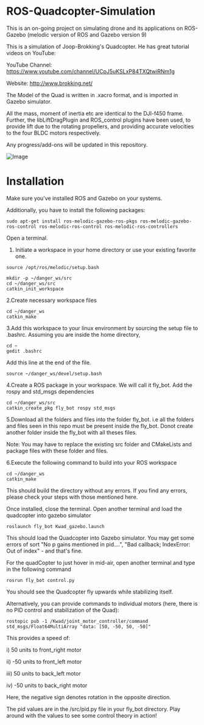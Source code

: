 
# ROS-Quadcopter-Simulation
This is an on-going project on simulating drone and its applications on ROS-Gazebo (melodic version of ROS and Gazebo version 9)

This is a simulation of Joop-Brokking's Quadcopter. He has great tutorial videos on YouTube:

YouTube Channel: https://www.youtube.com/channel/UCpJ5uKSLxP84TXQtwiRNm1g

Website: http://www.brokking.net/


The Model of the Quad is written in .xacro format, and is imported in Gazebo simulator.

All the mass, moment of inertia etc are identical to the DJI-f450 frame. Further, the libLiftDragPlugin and ROS_control plugins have been used, to provide lift due to the rotating propellers, and providing accurate velocities to the four BLDC motors respectively.

Any progress/add-ons will be updated in this repository.

![Image](https://github.com/NishanthARao/ROS-Quadcopter-Simulation/blob/master/Image.png)

# Installation #

Make sure you've installed ROS and Gazebo on your systems.

Additionally, you have to install the following packages:
```
sudo apt-get install ros-melodic-gazebo-ros-pkgs ros-melodic-gazebo-ros-control ros-melodic-ros-control ros-melodic-ros-controllers
```

Open a terminal.
1. Initiate a workspace in your home directory or use your existing favorite one.
```
source /opt/ros/melodic/setup.bash 

mkdir -p ~/danger_ws/src
cd ~/danger_ws/src
catkin_init_workspace
```

2.Create necessary workspace files
```
cd ~/danger_ws
catkin_make
```

3.Add this workspace to your linux environment by sourcing the setup file to .bashrc. Assuming you are inside the home directory, 
```
cd ~
gedit .bashrc
```
Add this line at the end of the file.
```
source ~/danger_ws/devel/setup.bash
```

4.Create a ROS package in your workspace. We will call it fly_bot. Add the rospy and std_msgs dependencies
```
cd ~/danger_ws/src
catkin_create_pkg fly_bot rospy std_msgs
```

5.Download all the folders and files into the folder fly_bot. i.e all the folders and files seen in this repo must be present inside the fly_bot. Donot create another folder inside the fly_bot with all theses files.

Note: You may have to replace the existing src folder and CMakeLists and package files with these folder and files.

6.Execute the following command to build into your ROS workspace
```
cd ~/danger_ws
catkin_make
```

This should build the directory without any errors. If you find any errors, please check your steps with those mentioned here.

Once installed, close the terminal. Open another terminal and load the quadcopter into gazebo simulator
```
roslaunch fly_bot Kwad_gazebo.launch
```

This should load the Quadcopter into Gazebo simulator. You may get some errors of sort "No p gains mentioned in pid....", "Bad callback; IndexError: Out of index" - and that's fine.

For the quadCopter to just hover in mid-air, open another terminal and type in the following command
```
rosrun fly_bot control.py
```

You should see the Quadcopter fly upwards while stabilizing itself.

Alternatively, you can provide commands to individual motors (here, there is no PID control and stabilization of the Quad):
```
rostopic pub -1 /Kwad/joint_motor_controller/command std_msgs/Float64MultiArray "data: [50, -50, 50, -50]"
```
This provides a speed of:

i)   50 units to front_right motor

ii) -50 units to front_left motor

iii) 50 units to back_left motor

iv) -50 units to back_right motor

Here, the negative sign denotes rotation in the opposite direction.


The pid values are in the /src/pid.py file in your fly_bot directory. Play around with the values to see some control theory in action!
